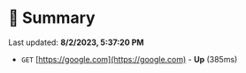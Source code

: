 # 📖 Summary
Last updated: **8/2/2023, 5:37:20 PM**

- `GET` [https://google.com](https://google.com) - **Up** (385ms)
